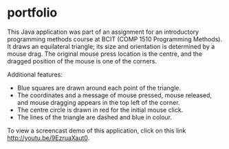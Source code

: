 portfolio
=========

This Java application was part of an assignment for an introductory programming methods course at BCIT (COMP 1510 Programming Methods). It draws an equilateral triangle; its size and orientation is determined by a mouse drag. The original mouse press location is the centre, and the dragged position of the mouse is one of the corners. 

Additional features:
* Blue squares are drawn around each point of the triangle.
* The coordinates and a message of mouse pressed, mouse released, and mouse dragging appears in the top left of the corner.
* The centre circle is drawn in red for the initial mouse click.
* The lines of the triangle are dashed and blue in colour.

To view a screencast demo of this application, click on this link http://youtu.be/9EzruaXaut0.
